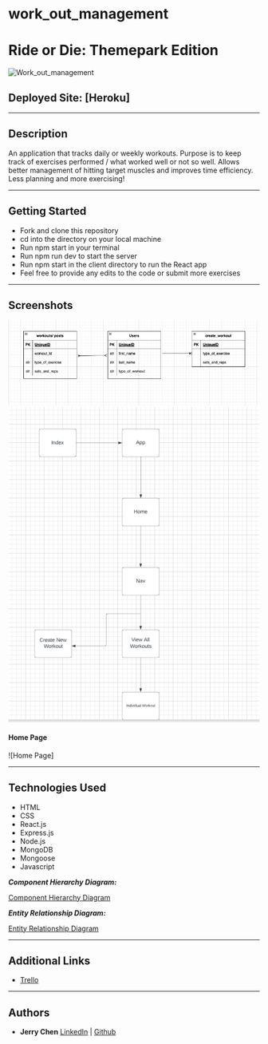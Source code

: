 # work_out_management

# Ride or Die: Themepark Edition

![Work_out_management](https://i0.wp.com/post.greatist.com/wp-content/uploads/sites/2/2022/04/GRT-242654-Home-Workout-No-Equipments.png?w=1155&h=1528)

## Deployed Site: [Heroku]

---

## Description

An application that tracks daily or weekly workouts. Purpose is to keep track of exercises performed / what worked well or not so well. Allows better management of hitting target muscles and improves time efficiency. Less planning and more exercising!

---

## Getting Started

- Fork and clone this repository
- cd into the directory on your local machine
- Run npm start in your terminal
- Run npm run dev to start the server
- Run npm start in the client directory to run the React app
- Feel free to provide any edits to the code or submit more exercises

---

## Screenshots

![ERD](/screenshots/Screen%20Shot%202022-12-08%20at%2010.18.42%20AM.png)
![Hierarchy](/screenshots/Screen%20Shot%202022-12-08%20at%2010.19.59%20AM.png)

#### Home Page

![Home Page]

---

## Technologies Used

- HTML
- CSS
- React.js
- Express.js
- Node.js
- MongoDB
- Mongoose
- Javascript

**_Component Hierarchy Diagram:_**

[Component Hierarchy Diagram](https://lucid.app/lucidchart/6e624218-a7ea-4fc5-a071-6c6635c36f35/edit?invitationId=inv_a8ddee70-1cc0-4a3a-a34c-3ebc680841f2&page=0_0#)

**_Entity Relationship Diagram:_**

[Entity Relationship Diagram](https://app.diagrams.net/)

---

## Additional Links

- [Trello](https://trello.com/b/DPnZRE4E/workout-management)

---

## Authors

- **Jerry Chen**
  [LinkedIn](https://www.linkedin.com/in/jerrychen31/) | [Github](https://github.com/Bluepanda93)
